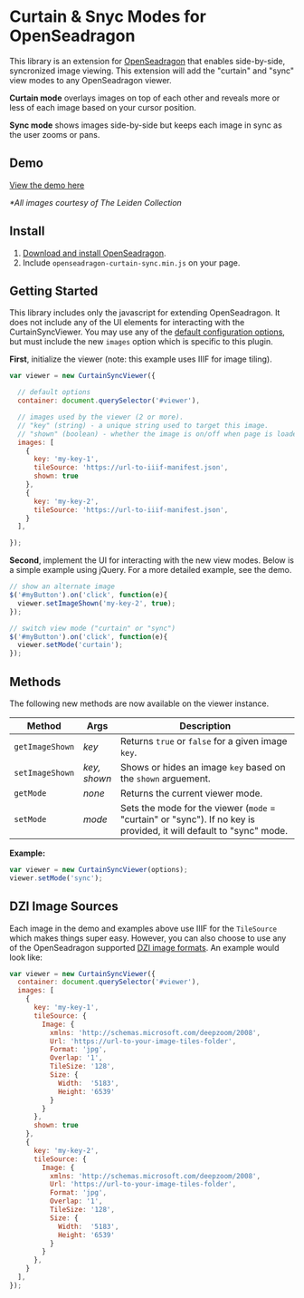 # Curtain & Snyc Modes for OpenSeadragon

This library is an extension for [OpenSeadragon](https://openseadragon.github.io/#) that enables side-by-side, syncronized image viewing. This extension will add the "curtain" and "sync" view modes to any OpenSeadragon viewer.

**Curtain mode** overlays images on top of each other and reveals more or less of each image based on your cursor position.

**Sync mode** shows images side-by-side but keeps each image in sync as the user zooms or pans.

## Demo
[View the demo here](https://cuberis.github.io/openseadragon-curtain-sync/demo/)

*\*All images courtesy of The Leiden Collection*

## Install
1. [Download and install OpenSeadragon](https://openseadragon.github.io/#download).
2. Include `openseadragon-curtain-sync.min.js` on your page.

## Getting Started
This library includes only the javascript for extending OpenSeadragon. It does not include any of the UI elements for interacting with the CurtainSyncViewer. You may use any of the [default configuration options](https://openseadragon.github.io/docs/OpenSeadragon.html#.Options), but must include the new `images` option which is specific to this plugin.

**First**, initialize the viewer (note: this example uses IIIF for image tiling).

```js
var viewer = new CurtainSyncViewer({

  // default options
  container: document.querySelector('#viewer'),

  // images used by the viewer (2 or more).
  // "key" (string) - a unique string used to target this image.
  // "shown" (boolean) - whether the image is on/off when page is loaded.
  images: [
    {
      key: 'my-key-1',
      tileSource: 'https://url-to-iiif-manifest.json',
      shown: true
    },
    {
      key: 'my-key-2',
      tileSource: 'https://url-to-iiif-manifest.json',
    }
  ],

});
```

**Second**, implement the UI for interacting with the new view modes. Below is a simple example using jQuery. For a more detailed example, see the demo.

```js
// show an alternate image
$('#myButton').on('click', function(e){
  viewer.setImageShown('my-key-2', true);
});

// switch view mode ("curtain" or "sync")
$('#myButton').on('click', function(e){
  viewer.setMode('curtain');
});
```

## Methods
The following new methods are now available on the viewer instance.

Method|Args|Description
-|-|-
`getImageShown`|*key*|Returns `true` or `false` for a given image `key`.
`setImageShown`|*key,*<br>*shown*|Shows or hides an image `key` based on the `shown` arguement.
`getMode`|*none*|Returns the current viewer mode.
`setMode`|*mode*|Sets the mode for the viewer (`mode` = "curtain" or "sync"). If no key is provided, it will default to "sync" mode.

**Example:**
```js
var viewer = new CurtainSyncViewer(options);
viewer.setMode('sync');
```

## DZI Image Sources
Each image in the demo and examples above use IIIF for the `TileSource` which makes things super easy. However, you can also choose to use any of the OpenSeadragon supported [DZI image formats](https://openseadragon.github.io/examples/creating-zooming-images/). An example would look like:

```js
var viewer = new CurtainSyncViewer({
  container: document.querySelector('#viewer'),
  images: [
    {
      key: 'my-key-1',
      tileSource: {
        Image: {
          xmlns: 'http://schemas.microsoft.com/deepzoom/2008',
          Url: 'https://url-to-your-image-tiles-folder',
          Format: 'jpg',
          Overlap: '1',
          TileSize: '128',
          Size: {
            Width:  '5183',
            Height: '6539'
          }
        }
      },
      shown: true
    },
    {
      key: 'my-key-2',
      tileSource: {
        Image: {
          xmlns: 'http://schemas.microsoft.com/deepzoom/2008',
          Url: 'https://url-to-your-image-tiles-folder',
          Format: 'jpg',
          Overlap: '1',
          TileSize: '128',
          Size: {
            Width:  '5183',
            Height: '6539'
          }
        }
      },
    }
  ],
});
```